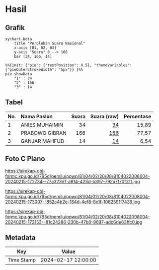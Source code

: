 # Hasil

## Grafik

```mermaid
xychart-beta
    title "Perolehan Suara Nasional"
    x-axis [01, 02, 03]
    y-axis "Suara" 0 --> 166
    bar [34, 166, 14]
```

```mermaid
%%{init: {"pie": {"textPosition": 0.5}, "themeVariables": {"pieOuterStrokeWidth": "5px"}} }%%
pie showData
    "1" : 34
    "2" : 166
    "3" : 14
```

## Tabel

| No. | Nama Paslon    | Suara | Suara (raw) | Persentase |
|:--- |:-------------- | -----:| -----------:| ----------:|
| 1   | ANIES MUHAIMIN | 34    | [34][p-1]   | 15,89      |
| 2   | PRABOWO GIBRAN | 166   | [166][p-2]  | 77,57      |
| 3   | GANJAR MAHFUD  | 14    | [14][p-3]   | 6,54       |


[p-1]: https://github.com/gigit-pemilu/pemilu-2024/blob/main/pilpres/hitung-suara/sub/81-maluku/sub/04-buru/sub/02-air-buaya/sub/2008-bara/sub/004-tps/sub/paslon-1.txt
[p-2]: https://github.com/gigit-pemilu/pemilu-2024/blob/main/pilpres/hitung-suara/sub/81-maluku/sub/04-buru/sub/02-air-buaya/sub/2008-bara/sub/004-tps/sub/paslon-2.txt
[p-3]: https://github.com/gigit-pemilu/pemilu-2024/blob/main/pilpres/hitung-suara/sub/81-maluku/sub/04-buru/sub/02-air-buaya/sub/2008-bara/sub/004-tps/sub/paslon-3.txt

## Foto C Plano

https://sirekap-obj-formc.kpu.go.id/795d/pemilu/ppwp/81/04/02/20/08/8104022008004-20240215-172734--77a323d1-a914-423d-b397-792a7f70f311.jpg

https://sirekap-obj-formc.kpu.go.id/795d/pemilu/ppwp/81/04/02/20/08/8104022008004-20240215-173007--852c4b2e-184d-4ef8-8e1f-1062591f7439.jpg

https://sirekap-obj-formc.kpu.go.id/795d/pemilu/ppwp/81/04/02/20/08/8104022008004-20240215-173153--81c24286-230b-47b0-9697-adc6de63ffc0.jpg


## Metadata

| Key        | Value               |
| ---------- | ------------------- |
| Time Stamp | 2024-02-17 12:00:00 |



